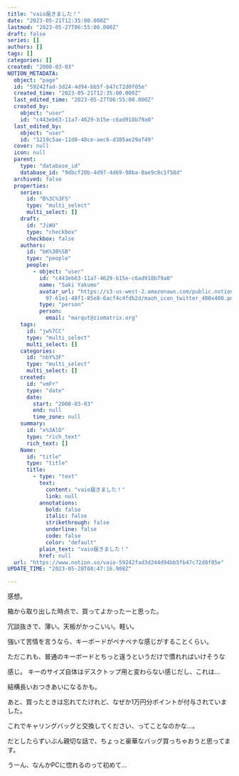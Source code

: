 ```yaml
---
title: "vaio届きました！"
date: "2023-05-21T12:35:00.000Z"
lastmod: "2023-05-27T06:55:00.000Z"
draft: false
series: []
authors: []
tags: []
categories: []
created: "2008-03-03"
NOTION_METADATA:
  object: "page"
  id: "59242fad-3d24-4d94-bb5f-b47c72d0f05e"
  created_time: "2023-05-21T12:35:00.000Z"
  last_edited_time: "2023-05-27T06:55:00.000Z"
  created_by:
    object: "user"
    id: "c443eb63-11a7-4629-b15e-c6ad918b79a0"
  last_edited_by:
    object: "user"
    id: "1219c5ae-11d8-48ce-aec6-d385ae29af49"
  cover: null
  icon: null
  parent:
    type: "database_id"
    database_id: "9dbcf20b-4d97-4d69-98ba-8ae9c8c1f58d"
  archived: false
  properties:
    series:
      id: "B%3C%3FS"
      type: "multi_select"
      multi_select: []
    draft:
      id: "JiWU"
      type: "checkbox"
      checkbox: false
    authors:
      id: "bK%3B%5B"
      type: "people"
      people:
        - object: "user"
          id: "c443eb63-11a7-4629-b15e-c6ad918b79a0"
          name: "Saki Yakumo"
          avatar_url: "https://s3-us-west-2.amazonaws.com/public.notion-static.com/3ad1c4\
            97-61e1-48f1-85e8-6acf4c4fdb2d/maoh_icon_twitter_400x400.png"
          type: "person"
          person:
            email: "marqut@ziomatrix.org"
    tags:
      id: "jw%7CC"
      type: "multi_select"
      multi_select: []
    categories:
      id: "nbY%3F"
      type: "multi_select"
      multi_select: []
    created:
      id: "vmFr"
      type: "date"
      date:
        start: "2008-03-03"
        end: null
        time_zone: null
    summary:
      id: "x%3AlD"
      type: "rich_text"
      rich_text: []
    Name:
      id: "title"
      type: "title"
      title:
        - type: "text"
          text:
            content: "vaio届きました！"
            link: null
          annotations:
            bold: false
            italic: false
            strikethrough: false
            underline: false
            code: false
            color: "default"
          plain_text: "vaio届きました！"
          href: null
  url: "https://www.notion.so/vaio-59242fad3d244d94bb5fb47c72d0f05e"
UPDATE_TIME: "2023-05-28T08:47:16.908Z"

---
```

<link rel="stylesheet" href="https://cdn.jsdelivr.net/npm/katex@0.16.2/dist/katex.min.css" integrity="sha384-bYdxxUwYipFNohQlHt0bjN/LCpueqWz13HufFEV1SUatKs1cm4L6fFgCi1jT643X" crossorigin="anonymous">


感想。


箱から取り出した時点で、買ってよかったーと思った。


冗談抜きで、薄い。天板がかっこいい。軽い。


強いて苦情を言うなら、キーボードがペナペナな感じがすることくらい。


ただこれも、普通のキーボードとちっと違うというだけで慣れればいけそうな


感じ。 キーのサイズ自体はデスクトップ用と変わらない感じだし、これは…


結構長いおつきあいになるかも。


あと、買ったときは忘れてたけれど、なぜか1万円分ポイントが付与されていました。


これでキャリングバッグと交換してください、ってことなのかな…。


だとしたらずいぶん親切な話で、ちょっと豪華なバッグ買っちゃおうと思ってます。


うーん、なんかPCに惚れるのって初めて…

